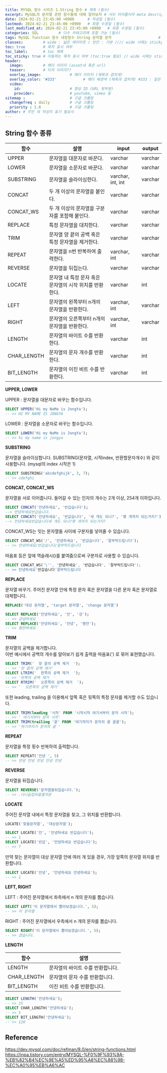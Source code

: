 ```yaml
---
title: MYSQL 함수 시리즈 1.String 함수 # 제목 (필수)
excerpt: MySQL의 문자열 관련 함수들에 대해 알아보자 # 서브 타이틀이자 meta description (필수)
date: 2024-02-21 23:45:00 +0900      # 작성일 (필수)
lastmod: 2024-02-21 23:45:00 +0900   # 최종 수정일 (필수)
last_modified_at: 2024-02-21 23:45:00 +0900   # 최종 수정일 (필수)
categories: SQL         # 다수 카테고리에 포함 가능 (필수)
tags: MySQL function 함수 내장함수 String 문자열 문자                     # 태그 복수개 가능 (필수)
classes:         # wide : 넓은 레이아웃 / 빈칸 : 기본 //// wide 시에는 sticky toc 불가
toc: true        # 목차 표시 여부
toc_label:       # toc 제목
toc_sticky: true # 이동하는 목차 표시 여부 (toc:true 필요) // wide 시에는 sticky toc 불가
header: 
  image:         # 헤더 이미지 (asset내 혹은 url)
  teaser:        # 티저 이미지??
  overlay_image:             # 헤더 이미지 (제목과 겹치게)
  overlay_color: '#333'            # 헤더 배경색 (제목과 겹치게) #333 : 짙은 회색 (필수)
  video:
    id:                      # 영상 ID (URL 뒷부분)
    provider:                # youtube, vimeo 등
sitemap :                    # 구글 크롤링
  changefreq : daily         # 구글 크롤링
  priority : 1.0             # 구글 크롤링
author: # 주인 외 작성자 표기 필요시
---
```

<!--postNo: 20240221_002-->


## String 함수 종류  

| 함수 | 설명 | input | output |
| ---- | ---- | ---- | ---- |
| UPPER | 문자열을 대문자로 바꾼다. | varchar | varchar |
| LOWER | 문자열을 소문자로 바꾼다. | varchar | varchar |
| SUBSTRING | 문자열을 슬라이싱한다. | varchar, int, int | varchar |
| CONCAT | 두 개 이상의 문자열을 붙인다. | varchar | varchar |
| CONCAT_WS | 두 개 이상의 문자열을 구분자를 포함해 붙인다. | varchar | varchar |
| REPLACE | 특정 문자열을 대치한다. | varchar | varchar |
| TRIM | 문자열 양 끝의 공백 혹은 특정 문자열을 제거한다. | varchar | varchar |
| REPEAT | 문자열을 n번 반복하여 출력한다. | varchar, int | varchar |
| REVERSE | 문자열을 뒤집는다. | varchar | varchar |
| LOCATE | 문자열 내 특정 문자 혹은 문자열의 시작 위치를 반환한다. | varchar | int |
| LEFT | 문자열의 왼쪽부터 n개의 문자열을 반환한다. | varchar, int | varchar |
| RIGHT | 문자열의 오른쪽부터 n개의 문자열을 반환한다. | varchar, int | varchar |
| LENGTH | 문자열의 바이트 수를 반환한다. | varchar | int |
| CHAR_LENGTH | 문자열의 문자 개수를 반환한다. | varchar | int |
| BIT_LENGTH | 문자열의 이진 비트 수를 반환한다. | varchar | int |

**UPPER, LOWER**    

UPPER : 문자열을 대문자로 바꾸는 함수입니다.  

```sql
SELECT UPPER('Hi my NaMe is JongYa');
-- >> HI MY NAME IS JONGYA
```

LOWER : 문자열을 소문자로 바꾸는 함수입니다.  

```sql
SELECT LOWER('Hi my NaMe is JongYa');
-- >> hi my name is jongya
```

**SUBSTRING**  

문자열을 슬라이싱합니다. SUBSTRING(문자열, 시작index, 반환할문자개수) 와 같이 사용합니다. (mysql의 index 시작은 1)  

```sql
SELECT SUBSTRING('abcdefghijk', 3, 7);
-- >> cdefghi
```

**CONCAT, CONCAT_WS**  

문자열을 서로 이어줍니다. 들어갈 수 있는 인자의 개수는 2개 이상, 254개 이하입니다.  

```sql
SELECT CONCAT('안녕하세요', '반갑습니다');
--> 안녕하세요반갑습니다.
SELECT CONCAT('안녕하세요', '반값습니다', '세 개도 되나?', '몇 개까지 되는거지?');
--> 안녕하세요반값습니다세 개도 되나?몇 개까지 되는거지?
```

CONCAT_WS는 잇는 문자열들 사이에 구분자를 넣어줄 수 있습니다.  

```sql
SELECT CONCAT_WS('/', '안녕하세요', '반갑습니다', '잘부탁드립니다');
-- >> 안녕하세요/반갑습니다/잘부탁드립니다
```

따옴표 등은 앞에 역슬래시(\)를 붙여줌으로써 구분자로 사용할 수 있습니다.  

```sql
SELECT CONCAT_WS('\'', '안녕하세요', '반갑습니다', '잘부탁드립니다');
-- >> 안녕하세요'반갑습니다'잘부탁드립니다
```

**REPLACE**  

문자열 바꾸기. 주어진 문자열 안에 특정 문자 혹은 문자열을 다른 문자 혹은 문자열로 대체합니다. 

```sql
REPLACE('대상 문자열', 'target 문자열', 'change 문자열')

SELECT REPLACE('안녕하세요', '안', '강');
-- >> 강녕하세요
SELECT REPLACE('안녕하세요', '안녕', '평안');
-- >> 평안하세요
```


**TRIM**  

문자열의 공백을 제거합니다.  
이번 예시에서 공백의 개수를 알아보기 쉽게 출력을 따옴표(') 로 묶어 표현했습니다.  

```sql
SELECT TRIM('  양 끝의 공백 제거  ');
-- >> '양 끝의 공백 제거'
SELECT LTRIM('  왼쪽의 공백 제거  ');
-- >> '왼쪽의 공백 제거  '
SELECT RTRIM('  오른쪽의 공백 제거  ');
-- >> '  오른쪽의 공백 제거'
```

또한 leading, trailing 을 이용해서 앞쪽 혹은 뒷쪽의 특정 문자를 제거할 수도 있습니다.  

```sql
SELECT TRIM(leading '시작' FROM '시작시작 여기서부터 문자 시작');
-- >> ' 여기서부터 문자 시작'
SELECT TRIM(trailing '끝' FROM '여기까지가 문자의 끝 끝끝');
-- >> '여기까지가 문자의 끝 '
```

**REPEAT**  

문자열을 특정 횟수 반복하여 출력합니다.  

```sql
SELECT REPEAT('안녕 ', 5)
-- >> 안녕 안녕 안녕 안녕 안녕 
```

**REVERSE**  

문자열을 뒤집습니다.  

```sql
SELECT REVERSE('문자열을뒤집습니다.');
-- >> .다니습집뒤을열자문
```

**LOCATE**  

주어진 문자열 내에서 특정 문자열을 찾고, 그 위치를 반환합니다.  

```sql
LOCATE('찾을문자열', '대상문자열');

SELECT LOCATE('안', '안녕하세요 반갑습니다');
-- >> 1
SELECT LOCATE('반갑', '안녕하세요 반갑습니다');
-- >> 7
```

만약 찾는 문자열이 대상 문자열 안에 여러 개 있을 경우, 가장 앞쪽의 문자열 위치를 반환합니다.  

```sql
SELECT LOCATE('안녕', '안녕하세요 안녕하세요'); 
-- >> 1
```


**LEFT, RIGHT**  

LEFT : 주어진 문자열에서 좌측에서 n 개의 문자를 뽑습니다.  

```sql
SELECT LEFT('이 문자열에서 뽑아보겠습니다.', 5);
-- >> 이 문자열
```

RIGHT : 주어진 문자열에서 우측에서 n 개의 문자를 뽑습니다.  

```sql
SELECT RIGHT('이 문자열에서 뽑아보겠습니다.', 5);
-- >> 겠습니다.
```

**LENGTH**  

| 함수 | 설명 |
| ---- | ---- |
| LENGTH | 문자열의 바이트 수를 반환합니다. |
| CHAR_LENGTH | 문자열의 문자 수를 반환합니다. |
| BIT_LENGTH | 이진 비트 수를 반환합니다. |
```sql
SELECT LENGTH('안녕하세요');
-- >> 15
SELECT CHAR_LENGTH('안녕하세요');
-- >> 5
SELECT BIT_LENGTH('안녕하세요');
-- >> 120
```


## Reference  

https://dev.mysql.com/doc/refman/8.0/en/string-functions.html  
https://inpa.tistory.com/entry/MYSQL-%F0%9F%93%9A-%EB%82%B4%EC%9E%A5%ED%95%A8%EC%88%98-%EC%A0%95%EB%A6%AC  